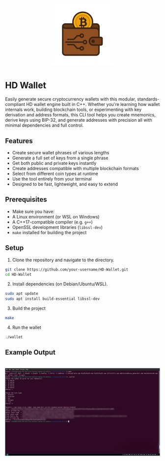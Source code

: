 <h1 align="center">
<img src="doc/_static/logo.png" width="200">
</h1>  

# HD Wallet
Easily generate secure cryptocurrency wallets with this modular, standards-compliant HD wallet engine built in C++. Whether you're learning how wallet internals work, building blockchain tools, or experimenting with key derivation and address formats, this CLI tool helps you create mnemonics, derive keys using BIP-32, and generate addresses with precision all with minimal dependencies and full control.

## Features
* Create secure wallet phrases of various lengths  
* Generate a full set of keys from a single phrase  
* Get both public and private keys instantly  
* Create addresses compatible with multiple blockchain formats  
* Select from different coin types at runtime  
* Use the tool entirely from your terminal  
* Designed to be fast, lightweight, and easy to extend  

## Prerequisites
* Make sure you have:
* A Linux environment (or WSL on Windows)
* A C++17-compatible compiler (e.g. `g++`)
* OpenSSL development libraries (`libssl-dev`)
* `make` installed for building the project

## Setup
1. Clone the repository and navigate to the directory.
```bash
git clone https://github.com/your-username/HD-Wallet.git
cd HD-Wallet
```
2. Install dependencies (on Debian/Ubuntu/WSL).
```bash
sudo apt update
sudo apt install build-essential libssl-dev
```
3. Build the project
```bash
make
```
4. Run the wallet
```bash
./wallet
```
## Example Output
<h1 align="center">
<img src="doc/_static/example_output.png" alt="HD Wallet CLI Output">
</h1>  
